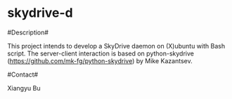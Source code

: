 skydrive-d
==================

#Description#

This project intends to develop a SkyDrive daemon on (X)ubuntu with Bash script.
The server-client interaction is based on python-skydrive (https://github.com/mk-fg/python-skydrive) by Mike Kazantsev.

#Contact#

Xiangyu Bu
